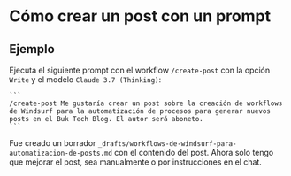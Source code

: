 # Cómo crear un post con un prompt

## Ejemplo

Ejecuta el siguiente prompt con el workflow `/create-post` con la opción `Write` y el modelo `Claude 3.7 (Thinking)`:

    ```
    /create-post Me gustaría crear un post sobre la creación de workflows de Windsurf para la automatización de procesos para generar nuevos posts en el Buk Tech Blog. El autor será aboneto.
    ```

Fue creado un borrador `_drafts/workflows-de-windsurf-para-automatizacion-de-posts.md` con el contenido del post. Ahora solo tengo que mejorar el post, sea manualmente o por instrucciones en el chat.
